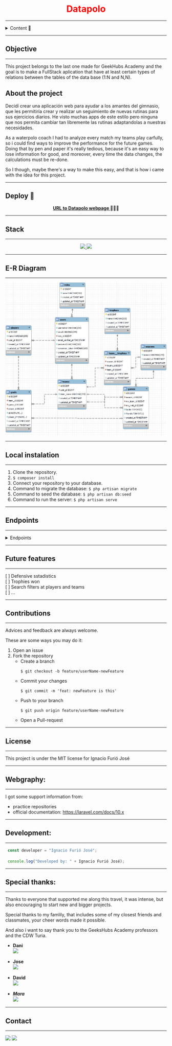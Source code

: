 <h1 align="center" style='color:red'><b>Datapolo</b></h1>



---

<details>
  <summary>Content 📝</summary>
  <ol>
    <li><a href="#objective">Objective</a></li>
    <li><a href="#about-the-project">About the project</a></li>
    <li><a href="#deploy-🚀">Deploy</a></li>
    <li><a href="#stack">Stack</a></li>
    <li><a href="#e-r-diagram">E-R Diagram</a></li>
    <li><a href="#local-instalation">Local instalation</a></li>
    <li><a href="#endpoints">Endpoints</a></li>
    <li><a href="#future-features">Future features</a></li>
    <li><a href="#contributions">Contributions</a></li>
    <li><a href="#license">License</a></li>
    <li><a href="#webgraphy">Webgraphy</a></li>
    <li><a href="#development">Development</a></li>
    <li><a href="#special-thanks">Special thanks</a></li>
    <li><a href="#contact">Contact</a></li>
  </ol>
</details>

---

## Objective

---
This project belongs to the last one made for GeekHubs Academy and the goal is to make a FullStack aplication that have at least certain types of relations between the tables of the data base (1:N and N,N). 

## About the project
Decidí crear una aplicación web para ayudar a los amantes del gimnasio, que les permitiría crear y realizar un seguimiento de nuevas rutinas para sus ejercicios diarios. He visto muchas apps de este estilo pero ninguna que nos permita cambiar tan libremente las rutinas adaptandolas a nuestras necesidades.    

As a waterpolo coach I had to analyze every match my teams play carfully, so i could find ways to improve the performance for the future games. Doing that by pen and paper it's really tedious, because it's an easy way to lose information for good, and moreover, every time the data changes, the calculations must be re-done.

So I though, maybe there's a way to make this easy, and that is how i came with the idea for this project.

---

## Deploy 🚀
<div align="center">
    <a href="https://master.d3axn9txrlwi1i.amplifyapp.com/"><strong>URL to Datapolo webpage </strong></a>🚀🚀🚀
</div>

---

## Stack

---

<div align="center">
<a href="https://www.php.net/">
    <img src= "https://img.shields.io/badge/php-7A86B8?style=for-the-badge&logo=php&logoColor=black"/>
</a>
<a href="https://laravel.com/">
    <img src= "https://img.shields.io/badge/laravel-F13C2F?style=for-the-badge&logo=laravel&logoColor=white"/>
</a>

 </div>

---

## E-R Diagram

---

!['imagen-db'](./assets/E-R%20diagram.jpg)

---

## Local instalation
---

1. Clone the repository.
2. ` $ composer install `
3. Connect your repository to your database.
4. Command to migrate the database: ``` $ php artisan migrate ``` 
5. Command to seed the database: ``` $ php artisan db:seed ``` 
6. Command to run the server: ``` $ php artisan serve ``` 

---

## Endpoints

---

<details>
<summary>Endpoints</summary>

- AUTH
    - REGISTER

            POST http://localhost:8000/api/newuser
        body:
        ``` js
            {
                "username": "Eddieden",
                "email": "eddieden@email.com",
                "password": "1234567W"
            }
        ```

    - LOGIN

            POST http://localhost:3000/api/login  
        body:
        ``` js
            {
                "email": "eddieden@email.com",
                "password": "1234567W"
            }
        ```
- STADISTICS
    - GET ALL MY GOAL STADISTICS  

            POST http://localhost:8000/api/my-goals-stadistics
            body:
        ``` js
            {
                "team_id": 51,
                "rival_id": 51,
                "season_id": 0,
                "locale": ""
            }
        ```

    - ...
</details>

---

## Future features

---

[ ] Defensive sstadistics  
[ ] Trophies won  
[ ] Search filters at players and teams  
[ ] ...

---

## Contributions

---

Advices and feedback are always welcome. 

These are some ways you may do it:

1. Open an issue
2. Fork the repository
    - Create a branch  
        ```
        $ git checkout -b feature/userName-newFeature
        ```
    - Commit your changes 
        ```
        $ git commit -m 'feat: newFeature is this'
        ```
    - Push to your branch
        ```
        $ git push origin feature/userName-newFeature
        ```
    - Open a Pull-request

---

## License

---

This project is under the MIT license for Ignacio Furió José

---

## Webgraphy:

---

I got some support information from:
- practice repositories 
- official documentation: https://laravel.com/docs/10.x

---

## Development:

---

``` js
 const developer = "Ignacio Furió José";

 console.log("Developed by: " + Ignacio Furió José);
```  

---

## Special thanks:

---

Thanks to everyone that supported me along this travel, it was intense, but also encouraging to start new and bigger projects.

Special thanks to my famlily, that includes some of my closest friends and classmates, your cheer words made it possible.

And also i  want to say thank you to the GeeksHubs Academy professors and the CDW Turia.

- **Dani**  
<a href="https://github.com/datata" target="_blank1"><img src="https://img.shields.io/badge/github-24292F?style=for-the-badge&logo=github&logoColor=blue" target="_blank1"></a> 

- **Jose**  
<a href="https://github.com/Dave86dev" target="_blank"><img src="https://img.shields.io/badge/github-24292F?style=for-the-badge&logo=github&logoColor=white" target="_blank"></a> 

- **David**  
<a href="https://www.github.com/Dave86dev/" target="_blank"><img src="https://img.shields.io/badge/github-24292F?style=for-the-badge&logo=github&logoColor=red" target="_blank"></a>

- ***Mara***  
<a href="https://www.github.com/MaraScampini/" target="_blank"><img src="https://img.shields.io/badge/github-24292F?style=for-the-badge&logo=github&logoColor=green" target="_blank"></a> 

---
## Contact
---
<a href = "mailto:bichoifj@gmail.com"><img src="https://img.shields.io/badge/Gmail-C6362C?style=for-the-badge&logo=gmail&logoColor=white" target="_blank"></a>
<a href="https://www.linkedin.com/in/ignacio-furi%C3%B3-0a9010233/" target="_blank"><img src="https://img.shields.io/badge/-LinkedIn-%230077B5?style=for-the-badge&logo=linkedin&logoColor=white" target="_blank"></a> 
</p>